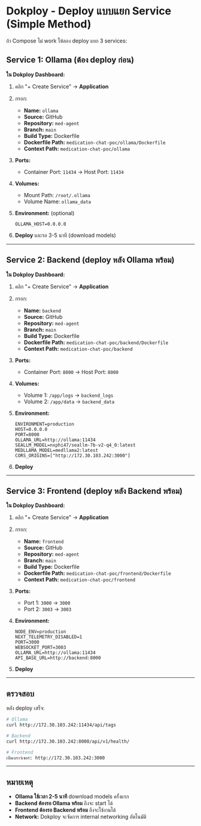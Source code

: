 # Dokploy - Deploy แบบแยก Service (Simple Method)

ถ้า Compose ไม่ work ให้ลอง deploy แยก 3 services:

## Service 1: Ollama (ต้อง deploy ก่อน)

**ใน Dokploy Dashboard:**

1. คลิก "+ Create Service" → **Application**
2. กรอก:
   - **Name:** `ollama`
   - **Source:** GitHub
   - **Repository:** `med-agent`
   - **Branch:** `main`
   - **Build Type:** Dockerfile
   - **Dockerfile Path:** `medication-chat-poc/ollama/Dockerfile`
   - **Context Path:** `medication-chat-poc/ollama`

3. **Ports:**
   - Container Port: `11434` → Host Port: `11434`

4. **Volumes:**
   - Mount Path: `/root/.ollama`
   - Volume Name: `ollama_data`

5. **Environment:** (optional)
   ```
   OLLAMA_HOST=0.0.0.0
   ```

6. **Deploy** และรอ 3-5 นาที (download models)

---

## Service 2: Backend (deploy หลัง Ollama พร้อม)

**ใน Dokploy Dashboard:**

1. คลิก "+ Create Service" → **Application**
2. กรอก:
   - **Name:** `backend`
   - **Source:** GitHub
   - **Repository:** `med-agent`
   - **Branch:** `main`
   - **Build Type:** Dockerfile
   - **Dockerfile Path:** `medication-chat-poc/backend/Dockerfile`
   - **Context Path:** `medication-chat-poc/backend`

3. **Ports:**
   - Container Port: `8000` → Host Port: `8000`

4. **Volumes:**
   - Volume 1: `/app/logs` → `backend_logs`
   - Volume 2: `/app/data` → `backend_data`

5. **Environment:**
   ```
   ENVIRONMENT=production
   HOST=0.0.0.0
   PORT=8000
   OLLAMA_URL=http://ollama:11434
   SEALLM_MODEL=nxphi47/seallm-7b-v2-q4_0:latest
   MEDLLAMA_MODEL=medllama2:latest
   CORS_ORIGINS=["http://172.30.103.242:3000"]
   ```

6. **Deploy**

---

## Service 3: Frontend (deploy หลัง Backend พร้อม)

**ใน Dokploy Dashboard:**

1. คลิก "+ Create Service" → **Application**
2. กรอก:
   - **Name:** `frontend`
   - **Source:** GitHub
   - **Repository:** `med-agent`
   - **Branch:** `main`
   - **Build Type:** Dockerfile
   - **Dockerfile Path:** `medication-chat-poc/frontend/Dockerfile`
   - **Context Path:** `medication-chat-poc/frontend`

3. **Ports:**
   - Port 1: `3000` → `3000`
   - Port 2: `3003` → `3003`

4. **Environment:**
   ```
   NODE_ENV=production
   NEXT_TELEMETRY_DISABLED=1
   PORT=3000
   WEBSOCKET_PORT=3003
   OLLAMA_URL=http://ollama:11434
   API_BASE_URL=http://backend:8000
   ```

5. **Deploy**

---

## ตรวจสอบ

หลัง deploy เสร็จ:

```bash
# Ollama
curl http://172.30.103.242:11434/api/tags

# Backend
curl http://172.30.103.242:8000/api/v1/health/

# Frontend
เปิดเบราว์เซอร์: http://172.30.103.242:3000
```

---

## หมายเหตุ

- **Ollama ใช้เวลา 2-5 นาที** download models ครั้งแรก
- **Backend ต้องรอ Ollama พร้อม** ถึงจะ start ได้
- **Frontend ต้องรอ Backend พร้อม** ถึงจะใช้งานได้
- **Network:** Dokploy จะจัดการ internal networking อัตโนมัติ
